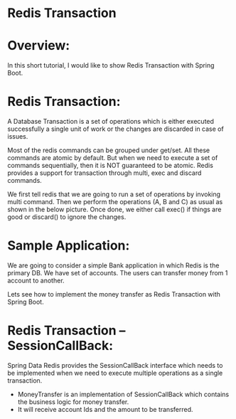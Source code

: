 # Redis Transaction

# Overview:
In this short tutorial, I would like to show Redis Transaction with Spring Boot.

# Redis Transaction:
A Database Transaction is a set of operations which is either executed successfully a single unit of work or the changes are discarded in case of issues.

Most of the redis commands can be grouped under get/set. All these commands are atomic by default. But when we need to execute a set of commands sequentially, then it is NOT guaranteed to be atomic. 
Redis provides a support for transaction through multi, exec and discard commands.

We first tell redis that we are going to run a set of operations by invoking multi command. Then we perform the operations (A, B and C) as usual as shown in the below picture.  Once done, we either call exec() if things are good or discard() to ignore the changes.

# Sample Application:
We are going to consider a simple Bank application in which Redis is the primary DB. We have set of accounts. The users can transfer money from 1 account to another.

Lets see how to implement the money transfer as Redis Transaction with Spring Boot.

# Redis Transaction – SessionCallBack:
Spring Data Redis provides the SessionCallBack interface which needs to be implemented when we need to execute multiple operations as a single transaction.

- MoneyTransfer is an implementation of SessionCallBack which contains the business logic for money transfer.
- It will receive account Ids and the amount to be transferred.

